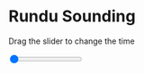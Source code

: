 <h1>Rundu Sounding</h1>
<p>Drag the slider to change the time</p>

<div class="slidecontainer">
<input oninput='setImage(this)' class="slider" type="range" min="0" max="9" value="0" step="1" />
<img id='img'/>
</div>

<script>
var img = document.getElementById('img');
var img_array = ['/assets/images/skwt/skd_rundu_wrfout_d01_2020-05-30_12:00:00.png',
'/assets/images/skwt/skd_rundu_wrfout_d01_2020-05-30_18:00:00.png',
'/assets/images/skwt/skd_rundu_wrfout_d01_2020-05-31_00:00:00.png',
'/assets/images/skwt/skd_rundu_wrfout_d01_2020-05-31_06:00:00.png',
'/assets/images/skwt/skd_rundu_wrfout_d01_2020-05-31_12:00:00.png',
'/assets/images/skwt/skd_rundu_wrfout_d01_2020-05-31_18:00:00.png',
'/assets/images/skwt/skd_rundu_wrfout_d01_2020-06-01_00:00:00.png',
'/assets/images/skwt/skd_rundu_wrfout_d01_2020-06-01_06:00:00.png',
'/assets/images/skwt/skd_rundu_wrfout_d01_2020-06-01_12:00:00.png',];
function setImage(obj)
{
        var value = obj.value;
        img.src = img_array[value];

}
</script>
